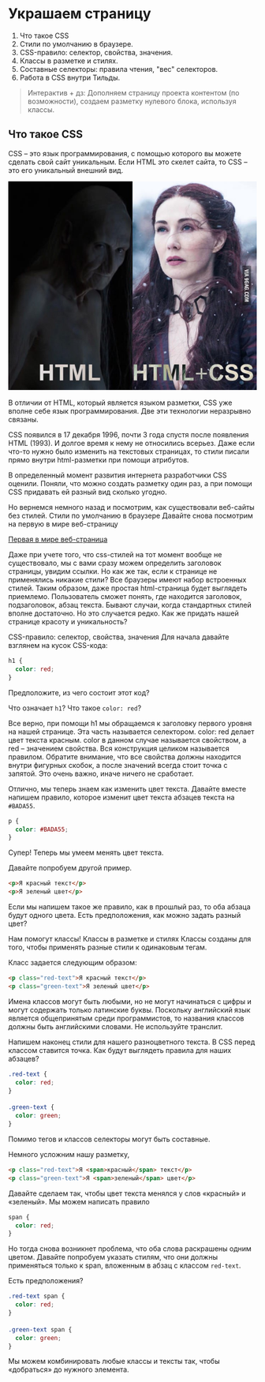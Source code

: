 # Украшаем страницу

1. Что такое CSS
2. Стили по умолчанию в браузере.
3. CSS-правило: селектор, свойства, значения.
4. Классы в разметке и стилях.
5. Составные селекторы: правила чтения, "вес" селекторов.
6. Работа в CSS внутри Тильды.

> Интерактив + дз: Дополняем страницу проекта контентом (по возможности), создаем разметку нулевого блока, используя классы.

## Что такое CSS

CSS – это язык программирования, с помощью которого вы можете сделать свой сайт уникальным. Если HTML это скелет сайта, то CSS – это его уникальный внешний вид.

![](pic/css.jpg)

В отличии от HTML, который является языком разметки, CSS уже вполне себе язык программирования. Две эти технологии неразрывно связаны.

CSS появился в 17 декабря 1996, почти 3 года спустя после появления HTML (1993). И долгое время к нему не относились всерьез. Даже если что-то нужно было изменить на текстовых страницах, то стили писали прямо внутри html-разметки при помощи атрибутов.

В определенный момент развития интернета разработчики CSS оценили. Поняли, что можно создать разметку один раз, а при помощи CSS придавать ей разный вид сколько угодно.

Но вернемся немного назад и посмотрим, как существовали веб-сайты без стилей.
Стили по умолчанию в браузере
Давайте снова посмотрим на первую в мире веб-страницу

[Первая в мире веб-страница](http://info.cern.ch/hypertext/WWW/TheProject.html)

Даже при учете того, что css-стилей на тот момент вообще не существовало, мы с вами сразу можем определить заголовок страницы, увидим ссылки. Но как же так, если к странице не применялись никакие стили? Все браузеры имеют набор встроенных стилей. Таким образом, даже простая html-страница будет выглядеть приемлемо. Пользователь сможет понять, где находится заголовок, подзаголовок, абзац текста.
Бывают случаи, когда стандартных стилей вполне достаточно. Но это случается редко. Как же придать нашей странице красоту и уникальность?

CSS-правило: селектор, свойства, значения
Для начала давайте взглянем на кусок CSS-кода:
```css
h1 {
  color: red;
}
```

Предположите, из чего состоит этот код?

Что означает `h1`?
Что такое `color: red`?

Все верно, при помощи h1 мы обращаемся к заголовку первого уровня на нашей странице. Эта часть называется селектором.
color: red делает цвет текста красным. color  в данном случае называется свойством, а red – значением свойства.
Вся конструкция целиком называется правилом. Обратите внимание, что все свойства должны находится внутри фигурных скобок, а после значений всегда стоит точка с запятой. Это очень важно, иначе ничего не сработает.

Отлично, мы теперь знаем как изменить цвет текста. Давайте вместе напишем правило, которое изменит цвет текста абзацев текста на `#BADA55`.
```css
p {
  color: #BADA55;
}
```

Супер! Теперь мы умеем менять цвет текста.

Давайте попробуем другой пример.

```html
<p>Я красный текст</p>
<p>Я зеленый цвет</p>
```

Если мы напишем такое же правило, как в прошлый раз, то оба абзаца будут одного цвета. Есть предположения, как можно задать разный цвет?

Нам помогут классы!
Классы в разметке и стилях
Классы созданы для того, чтобы применять разные стили к одинаковым тегам.

Класс задается следующим образом:
```html
<p class="red-text">Я красный текст</p>
<p class="green-text">Я зеленый цвет</p>
```

Имена классов могут быть любыми, но не могут начинаться с цифры и могут содержать только латинские буквы.
Поскольку английский язык является общепринятым среди программистов, то названия классов должны быть английскими словами. Не используйте транслит.

Напишем наконец стили для нашего разноцветного текста.
В CSS перед классом ставится точка.
Как будут выглядеть правила для наших абзацев?
```css
.red-text {
  color: red;
}

.green-text {
  color: green;
}
```

Помимо тегов и классов селекторы могут быть составные.

Немного усложним нашу разметку,
```html
<p class="red-text">Я <span>красный</span> текст</p>
<p class="green-text">Я <span>зеленый</span> цвет</p>
```

Давайте сделаем так, чтобы цвет текста менялся у слов «красный» и «зеленый».
Мы можем написать правило
```css
span {
  color: red;
}
```

Но тогда снова возникнет проблема, что оба слова раскрашены одним цветом.
Давайте попробуем указать стилям, что они должны применяться только к span, вложенным в абзац с классом `red-text`.

Есть предположения?
```css
.red-text span {
  color: red;
}

.green-text span {
  color: green;
}
```

Мы можем комбинировать любые классы и тексты так, чтобы «добраться» до нужного элемента.

